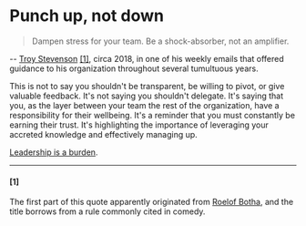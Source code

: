 # Punch up, not down

>Dampen stress for your team. Be a shock-absorber, not an amplifier.

-- [Troy Stevenson](https://www.linkedin.com/in/troybstevenson/) [[1]](#1), circa 2018, in one of his weekly emails that offered guidance to his organization throughout several tumultuous years.

This is not to say you shouldn't be transparent, be willing to pivot, or give valuable feedback. It's not saying you shouldn't delegate. It's saying that you, as the layer between your team the rest of the organization, have a responsibility for their wellbeing. It's a reminder that you must constantly be earning their trust. It's highlighting the importance of leveraging your accreted knowledge and effectively managing up. 

[Leadership is a burden](../leadership_is_a_burden/).


<!-- This is not to say you shouldn't [be transparent](), [be willing to pivot](), or [give valuable feedback](). It's not saying you shouldn't [delegate](). It's saying that you, as the layer between your team the rest of the organization, have a [responsibility]() for their wellbeing. It's a reminder that you must constantly be [earning their trust](). It's highlighting the importance of [leveraging your accreted knowledge](../accreted_knowledge_is_sneaky) and effectively [managing up]().  -->


___

#### [1]
The first part of this quote apparently originated from [Roelof Botha](https://twitter.com/thulme/status/761199883478904832?ref_src=twsrc%5Etfw%7Ctwcamp%5Etweetembed%7Ctwterm%5E761199883478904832%7Ctwgr%5Eea90ff624ced6b3b1f875f0ad735df9d68914f75%7Ctwcon%5Es1_&ref_url=https%3A%2F%2Favc.com%2F2016%2F08%2Fbeing-a-shock-absorber%2F), and the title borrows from a rule commonly cited in comedy.
